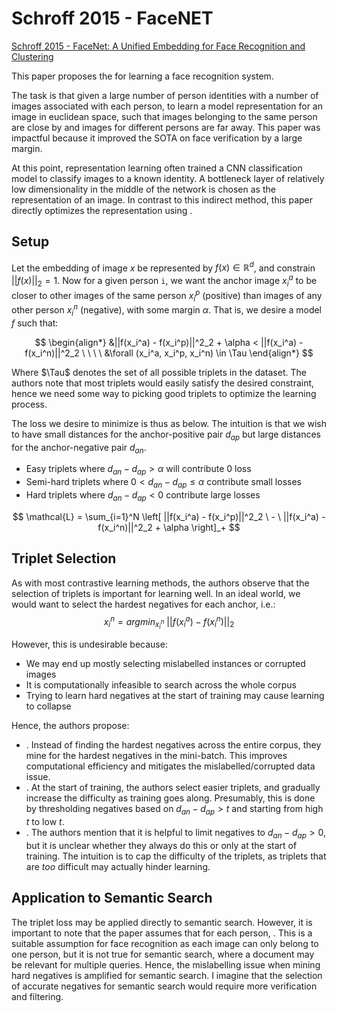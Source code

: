 # Schroff 2015 - FaceNET

[Schroff 2015 - FaceNet: A Unified Embedding for Face Recognition and Clustering](https://ar5iv.labs.arxiv.org/html/1503.03832)

This paper proposes the <Triplet Loss> for learning a face recognition system.

The task is that given a large number of person identities with a number of images associated with each person, to learn a model representation for an image in euclidean space, such that images belonging to the same person are close by and images for different persons are far away. This paper was impactful because it improved the SOTA on face verification by a large margin.

At this point, representation learning often trained a CNN classification model to classify images to a known identity. A bottleneck layer of relatively low dimensionality in the middle of the network is chosen as the representation of an image. In contrast to this indirect method, this paper directly optimizes the representation using <contrastive learning>.

## Setup

Let the embedding of image $x$ be represented by $f(x) \in \mathbb{R}^d$, and constrain $||f(x)||_2=1$. Now for a given person `i`, we want the anchor image $x_i^a$ to be closer to other images of the same person $x_i^p$ (positive) than images of any other person $x_i^n$ (negative), with some margin $\alpha$. That is, we desire a model $f$ such that:

$$
\begin{align*}
    &||f(x_i^a) - f(x_i^p)||^2_2 + \alpha < ||f(x_i^a) - f(x_i^n)||^2_2 \ \ \ \ &\forall (x_i^a, x_i^p, x_i^n) \in \Tau
\end{align*}
$$ 

Where $\Tau$ denotes the set of all possible triplets in the dataset. The authors note that most triplets would easily satisfy the desired constraint, hence we need some way to picking good triplets to optimize the learning process.

The loss we desire to minimize is thus as below. The intuition is that we wish to have small distances for the anchor-positive pair $d_{ap}$ but large distances for the anchor-negative pair $d_{an}$. 
- Easy triplets where $d_{an} - d_{ap} > \alpha$ will contribute 0 loss
- Semi-hard triplets where $0 < d_{an} - d_{ap} \leq \alpha$ contribute small losses
- Hard triplets where $d_{an} - d_{ap} < 0$ contribute large losses

$$
    \mathcal{L} = \sum_{i=1}^N \left[
        ||f(x_i^a) - f(x_i^p)||^2_2 \ - \ ||f(x_i^a) - f(x_i^n)||^2_2 + \alpha
    \right]_+
$$

## Triplet Selection

As with most contrastive learning methods, the authors observe that the selection of triplets is important for learning well. In an ideal world, we would want to select the hardest negatives for each anchor, i.e.: 
    $$x_i^n = argmin_{x_i^n} \ ||f(x_i^a) - f(x_i^n)||_2$$

However, this is undesirable because:
- We may end up mostly selecting mislabelled instances or corrupted images
- It is computationally infeasible to search across the whole corpus
- Trying to learn hard negatives at the start of training may cause learning to collapse

Hence, the authors propose:
- <Mini batch negatives>. Instead of finding the hardest negatives across the entire corpus, they mine for the hardest negatives in the mini-batch. This improves computational efficiency and mitigates the mislabelled/corrupted data issue.
- <Curriculum Learning>. At the start of training, the authors select easier triplets, and gradually increase the difficulty as training goes along. Presumably, this is done by thresholding negatives based on $d_{an} - d_{ap} > t$ and starting from high $t$ to low $t$.
- <Semi-hard negatives>. The authors mention that it is helpful to limit negatives to $d_{an} - d_{ap} > 0$, but it is unclear whether they always do this or only at the start of training. The intuition is to cap the difficulty of the triplets, as triplets that are *too* difficult may actually hinder learning.

## Application to Semantic Search

The triplet loss may be applied directly to semantic search. However, it is important to note that the paper assumes that for each person, <all others-labelled instances are negatives>. This is a suitable assumption for face recognition as each image can only belong to one person, but it is not true for semantic search, where a document may be relevant for multiple queries. Hence, the mislabelling issue when mining hard negatives is amplified for semantic search. I imagine that the selection of accurate negatives for semantic search would require more verification and filtering.

